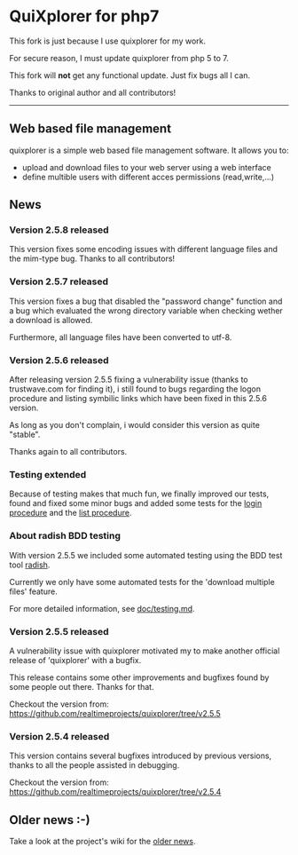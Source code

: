 # QuiXplorer for php7
This fork is just because I use quixplorer for my work.

For secure reason, I must update quixplorer from php 5 to 7.

This fork will **not** get any functional update. Just fix bugs all I can.

Thanks to original author and all contributors!


-----


## Web based file management

quixplorer is a simple web based file management software. It allows you to:

- upload and download files to your web server using a web interface
- define multible users with different acces permissions (read,write,...)

## News

### Version 2.5.8 released

This version fixes some encoding issues with different language files and the
mim-type bug. Thanks to all contributors!

### Version 2.5.7 released

This version fixes a bug that disabled the "password change" function and a bug
which evaluated the wrong directory variable when checking wether a download
is allowed.

Furthermore, all language files have been converted to utf-8.

### Version 2.5.6 released

After releasing version 2.5.5 fixing a vulnerability issue (thanks to
trustwave.com for finding it), i still found to bugs regarding the
logon procedure and listing symbilic links which have been fixed in this 2.5.6
version.

As long as you don't complain, i would consider this version as
quite "stable".

Thanks again to all contributors.

### Testing extended

Because of testing makes that much fun, we finally improved our tests,
found and fixed some minor bugs and added some tests for the
[login procedure](test/features/system/004-login2.feature) and the
[list procedure](test/features/system/005-list.feature).

### About radish BDD testing

With version 2.5.5 we included some automated testing
using the BDD test tool [radish](https://github.com/timofurrer/radish/).

Currently we only have some automated tests for the 'download multiple files' feature.

For more detailed information, see [doc/testing.md](doc/testing.md).

### Version 2.5.5 released

A vulnerability issue with quixplorer motivated my to make
another official release of 'quixplorer' with a bugfix.

This release contains some other improvements and bugfixes found
by some people out there. Thanks for that.

Checkout the version from: https://github.com/realtimeprojects/quixplorer/tree/v2.5.5

### Version 2.5.4 released

This version contains several bugfixes introduced by previous versions,
thanks to all the people assisted in debugging.

Checkout the version from: https://github.com/realtimeprojects/quixplorer/tree/v2.5.4

## Older news :-)

Take a look at the project's wiki for the [older news](https://github.com/realtimeprojects/quixplorer/wiki/News "quixplorer news").
